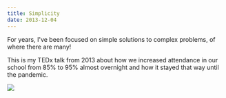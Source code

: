 ```yaml
---
title: Simplicity
date: 2013-12-04
---
```

For years, I've been focused on simple solutions to complex problems, of where there are many! 

This is my TEDx talk from 2013 about how we increased attendance in our school from 85% to 95% almost overnight and how it stayed that way until the pandemic. 

![](https://www.youtube.com/watch?v=Xz_zKCgCLnQ)

